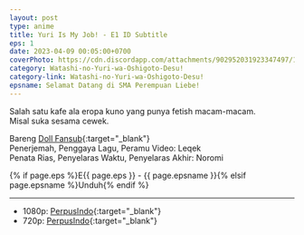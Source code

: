 ```yaml
---
layout: post
type: anime
title: Yuri Is My Job! - E1 ID Subtitle
eps: 1
date: 2023-04-09 00:05:00+0700
coverPhoto: https://cdn.discordapp.com/attachments/902952031923347497/1094294352668405882/Deai_Watashi_no_Yuri_wa_Oshigoto_-_Episode_01_720p_85E61CE5_001_3616.png
category: Watashi-no-Yuri-wa-Oshigoto-Desu!
category-link: Watashi-no-Yuri-wa-Oshigoto-Desu!
epsname: Selamat Datang di SMA Perempuan Liebe!
---
```


Salah satu kafe ala eropa kuno yang punya fetish macam-macam.<br>
Misal suka sesama cewek. 

Bareng [Doll Fansub](https://www.perpusindo.info/user/Leqek){:target="_blank"}<br>
Penerjemah, Penggaya Lagu, Peramu Video: Leqek<br>
Penata Rias, Penyelaras Waktu, Penyelaras Akhir: Noromi<br>

{% if page.eps %}E{{ page.eps }} - {{ page.epsname }}{% elsif page.epsname %}Unduh{% endif %}

---
- 1080p: [PerpusIndo](https://www.perpusindo.info/berkas/6Hmg6T9l){:target="_blank"}<br>
- 720p: [PerpusIndo](https://www.perpusindo.info/berkas/rwdOYVVM){:target="_blank"}
